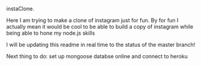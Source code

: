 instaClone.

Here I am trying to make a clone of instagram just for fun. 
By for fun I actually mean it would be cool to be able to build a copy of instagram while being
able to hone my node.js skills

I will be updating this readme in real time to the status of the master branch!

Next thing to do: set up mongoose databse online and connect to heroku
